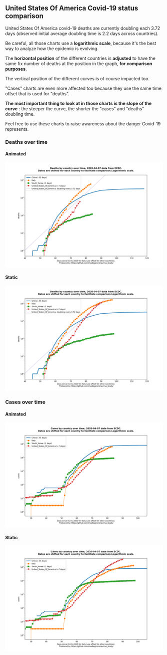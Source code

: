 ## United States Of America Covid-19 status comparison 

United States Of America covid-19 deaths are currently doubling each 3.72 days (observed initial average doubling time is 2.2 days across countries).



Be careful, all those charts use a **logarithmic scale**, because it's the best way to analyze how the epidemic is evolving.
 
The **horizontal position** of the different countries is **adjusted** to have the same fix number of deaths at the position in the graph, **for comparison purposes**.

The vertical position of the different curves is of course impacted too.

"Cases" charts are even more affected too because they use the same time offset that is used for "deaths".

**The most important thing to look at in those charts is the slope of the curve** : the steeper the curve, the shorter the "cases" and "deaths" doubling time.

Feel free to use these charts to raise awareness about the danger Covid-19 represents. 


 
### Deaths over time
 
#### Animated
![United States Of America covid-19 deaths animated chart](https://raw.githubusercontent.com/madlag/coronavirus_study/master/notebooks/graphs/2020-04-07/countries/United_States_Of_America/2020-04-07_United_States_Of_America_deaths.gif "United States Of America covid-19 deaths animated chart")   
 
#### Static
![United States Of America covid-19 deaths static chart](https://raw.githubusercontent.com/madlag/coronavirus_study/master/notebooks/graphs/2020-04-07/countries/United_States_Of_America/2020-04-07_United_States_Of_America_deaths.png "United States Of America covid-19 deaths static chart")   

 
### Cases over time
 
#### Animated
![United States Of America covid-19 cases animated chart](https://raw.githubusercontent.com/madlag/coronavirus_study/master/notebooks/graphs/2020-04-07/countries/United_States_Of_America/2020-04-07_United_States_Of_America_cases.gif "United States Of America covid-19 cases animated chart")   
 
#### Static
![United States Of America covid-19 cases static chart](https://raw.githubusercontent.com/madlag/coronavirus_study/master/notebooks/graphs/2020-04-07/countries/United_States_Of_America/2020-04-07_United_States_Of_America_cases.png "United States Of America covid-19 cases static chart")   


